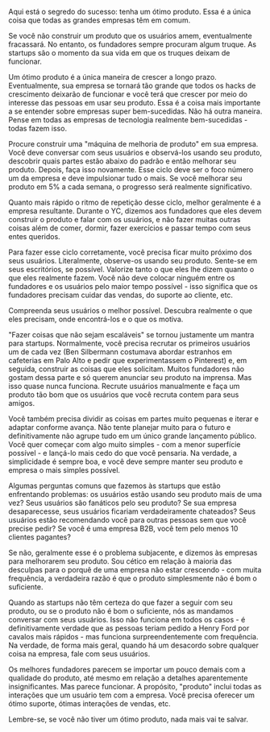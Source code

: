 Aqui está o segredo do sucesso: tenha um ótimo produto. Essa é a única coisa que todas as grandes empresas têm em comum.

Se você não construir um produto que os usuários amem, eventualmente fracassará. No entanto, os fundadores sempre procuram algum truque. As startups são o momento da sua vida em que os truques deixam de funcionar.

Um ótimo produto é a única maneira de crescer a longo prazo. Eventualmente, sua empresa se tornará tão grande que todos os hacks de crescimento deixarão de funcionar e você terá que crescer por meio do interesse das pessoas em usar seu produto. Essa é a coisa mais importante a se entender sobre empresas super bem-sucedidas. Não há outra maneira. Pense em todas as empresas de tecnologia realmente bem-sucedidas - todas fazem isso.

Procure construir uma "máquina de melhoria de produto" em sua empresa. Você deve conversar com seus usuários e observá-los usando seu produto, descobrir quais partes estão abaixo do padrão e então melhorar seu produto. Depois, faça isso novamente. Esse ciclo deve ser o foco número um da empresa e deve impulsionar tudo o mais. Se você melhorar seu produto em 5% a cada semana, o progresso será realmente significativo.

Quanto mais rápido o ritmo de repetição desse ciclo, melhor geralmente é a empresa resultante. Durante o YC, dizemos aos fundadores que eles devem construir o produto e falar com os usuários, e não fazer muitas outras coisas além de comer, dormir, fazer exercícios e passar tempo com seus entes queridos.

Para fazer esse ciclo corretamente, você precisa ficar muito próximo dos seus usuários. Literalmente, observe-os usando seu produto. Sente-se em seus escritórios, se possível. Valorize tanto o que eles lhe dizem quanto o que eles realmente fazem. Você não deve colocar ninguém entre os fundadores e os usuários pelo maior tempo possível - isso significa que os fundadores precisam cuidar das vendas, do suporte ao cliente, etc.

Compreenda seus usuários o melhor possível. Descubra realmente o que eles precisam, onde encontrá-los e o que os motiva.

"Fazer coisas que não sejam escaláveis" se tornou justamente um mantra para startups. Normalmente, você precisa recrutar os primeiros usuários um de cada vez (Ben Silbermann costumava abordar estranhos em cafeterias em Palo Alto e pedir que experimentassem o Pinterest) e, em seguida, construir as coisas que eles solicitam. Muitos fundadores não gostam dessa parte e só querem anunciar seu produto na imprensa. Mas isso quase nunca funciona. Recrute usuários manualmente e faça um produto tão bom que os usuários que você recruta contem para seus amigos.

Você também precisa dividir as coisas em partes muito pequenas e iterar e adaptar conforme avança. Não tente planejar muito para o futuro e definitivamente não agrupe tudo em um único grande lançamento público. Você quer começar com algo muito simples - com a menor superfície possível - e lançá-lo mais cedo do que você pensaria. Na verdade, a simplicidade é sempre boa, e você deve sempre manter seu produto e empresa o mais simples possível.

Algumas perguntas comuns que fazemos às startups que estão enfrentando problemas: os usuários estão usando seu produto mais de uma vez? Seus usuários são fanáticos pelo seu produto? Se sua empresa desaparecesse, seus usuários ficariam verdadeiramente chateados? Seus usuários estão recomendando você para outras pessoas sem que você precise pedir? Se você é uma empresa B2B, você tem pelo menos 10 clientes pagantes?

Se não, geralmente esse é o problema subjacente, e dizemos às empresas para melhorarem seu produto. Sou cético em relação à maioria das desculpas para o porquê de uma empresa não estar crescendo - com muita frequência, a verdadeira razão é que o produto simplesmente não é bom o suficiente.

Quando as startups não têm certeza do que fazer a seguir com seu produto, ou se o produto não é bom o suficiente, nós as mandamos conversar com seus usuários. Isso não funciona em todos os casos - é definitivamente verdade que as pessoas teriam pedido a Henry Ford por cavalos mais rápidos - mas funciona surpreendentemente com frequência. Na verdade, de forma mais geral, quando há um desacordo sobre qualquer coisa na empresa, fale com seus usuários.

Os melhores fundadores parecem se importar um pouco demais com a qualidade do produto, até mesmo em relação a detalhes aparentemente insignificantes. Mas parece funcionar. A propósito, "produto" inclui todas as interações que um usuário tem com a empresa. Você precisa oferecer um ótimo suporte, ótimas interações de vendas, etc.

Lembre-se, se você não tiver um ótimo produto, nada mais vai te salvar.
